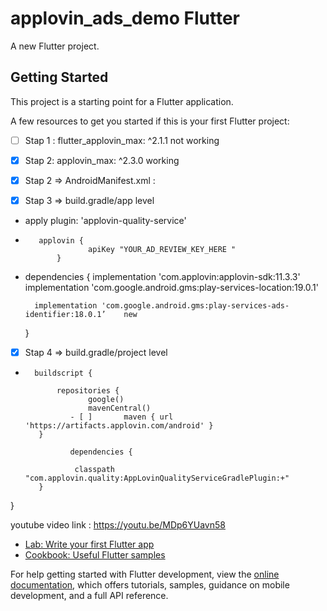 # applovin_ads_demo Flutter

A new Flutter project.

## Getting Started

This project is a starting point for a Flutter application.

A few resources to get you started if this is your first Flutter project:

- [ ]  Stap 1 :    flutter_applovin_max: ^2.1.1  not working
- [x] Stap 2:    applovin_max: ^2.3.0   working 



- [x] Stap 2  =>  AndroidManifest.xml : 

	<meta-data android:name="applovin.sdk.key"
            android:value=“YOUR_SDK_KEY”/>    


- [x] Stap 3 => build.gradle/app level

*  apply plugin: 'applovin-quality-service'


*        applovin {
            		apiKey "YOUR_AD_REVIEW_KEY_HERE "  
    	     }


* dependencies {
  		implementation 'com.applovin:applovin-sdk:11.3.3'
 	        implementation 'com.google.android.gms:play-services-location:19.0.1'

		implementation 'com.google.android.gms:play-services-ads-identifier:18.0.1’    new
	}



- [x] Stap 4  =>   build.gradle/project level

* 		buildscript {
  			
   			 repositories {
      				google()
        			mavenCentral()
                - [ ]     	maven { url 'https://artifacts.applovin.com/android' }
   		 }

    			dependencies {
      
       			 classpath "com.applovin.quality:AppLovinQualityServiceGradlePlugin:+"
   		 }
}	

youtube video link : https://youtu.be/MDp6YUavn58

- [Lab: Write your first Flutter app](https://docs.flutter.dev/get-started/codelab)
- [Cookbook: Useful Flutter samples](https://docs.flutter.dev/cookbook)

For help getting started with Flutter development, view the
[online documentation](https://docs.flutter.dev/), which offers tutorials,
samples, guidance on mobile development, and a full API reference.
